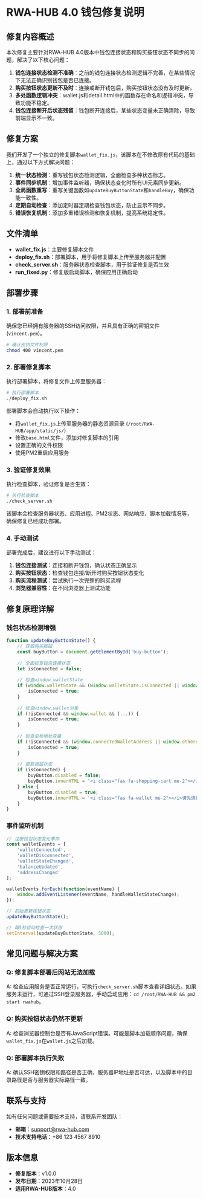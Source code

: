 # RWA-HUB 4.0 钱包修复说明

## 修复内容概述

本次修复主要针对RWA-HUB 4.0版本中钱包连接状态和购买按钮状态不同步的问题，解决了以下核心问题：

1. **钱包连接状态检测不准确**：之前的钱包连接状态检测逻辑不完善，在某些情况下无法正确识别钱包是否已连接。
2. **购买按钮状态更新不及时**：连接或断开钱包后，购买按钮状态没有及时更新。
3. **多处函数逻辑冲突**：wallet.js和detail.html中的函数存在命名和逻辑冲突，导致功能不稳定。
4. **钱包连接断开后状态残留**：钱包断开连接后，某些状态变量未正确清除，导致前端显示不一致。

## 修复方案

我们开发了一个独立的修复脚本`wallet_fix.js`，该脚本在不修改原有代码的基础上，通过以下方式解决问题：

1. **统一状态检测**：重写钱包状态检测逻辑，全面检查多种状态标志。
2. **事件同步机制**：增加事件监听器，确保状态变化时所有UI元素同步更新。
3. **全局函数重写**：重写关键函数如`updateBuyButtonState`和`handleBuy`，确保功能一致性。
4. **定期自动检查**：添加定时器定期检查钱包状态，防止显示不同步。
5. **错误恢复机制**：添加多重错误检测和恢复机制，提高系统稳定性。

## 文件清单

- **wallet_fix.js**：主要修复脚本文件
- **deploy_fix.sh**：部署脚本，用于将修复脚本上传至服务器并配置
- **check_server.sh**：服务器状态检查脚本，用于验证修复是否生效
- **run_fixed.py**：修复版启动脚本，确保应用正确启动

## 部署步骤

### 1. 部署前准备

确保您已经拥有服务器的SSH访问权限，并且具有正确的密钥文件(`vincent.pem`)。

```bash
# 确认密钥文件权限
chmod 400 vincent.pem
```

### 2. 部署修复脚本

执行部署脚本，将修复文件上传至服务器：

```bash
# 执行部署脚本
./deploy_fix.sh
```

部署脚本会自动执行以下操作：
- 将`wallet_fix.js`上传至服务器的静态资源目录 (`/root/RWA-HUB/app/static/js/`)
- 修改`base.html`文件，添加对修复脚本的引用
- 设置正确的文件权限
- 使用PM2重启应用服务

### 3. 验证修复效果

执行检查脚本，验证修复是否生效：

```bash
# 执行检查脚本
./check_server.sh
```

该脚本会检查服务器状态、应用进程、PM2状态、网站响应、脚本加载情况等，确保修复已经成功部署。

### 4. 手动测试

部署完成后，建议进行以下手动测试：

1. **钱包连接测试**：连接和断开钱包，确认状态正确显示
2. **购买按钮状态**：检查钱包连接/断开时购买按钮状态变化
3. **购买流程测试**：尝试执行一次完整的购买流程
4. **浏览器兼容性**：在不同浏览器上测试功能

## 修复原理详解

### 钱包状态检测增强

```javascript
function updateBuyButtonState() {
    // 获取购买按钮
    const buyButton = document.getElementById('buy-button');
    
    // 全面检查钱包连接状态
    let isConnected = false;
    
    // 检查window.walletState
    if (window.walletState && (window.walletState.isConnected || window.walletState.connected || window.walletState.address)) {
        isConnected = true;
    }
    
    // 检查window.wallet对象
    if (!isConnected && window.wallet && (...)) {
        isConnected = true;
    }
    
    // 检查全局地址变量
    if (!isConnected && (window.connectedWalletAddress || window.ethereumAddress || window.solanaAddress)) {
        isConnected = true;
    }
    
    // 更新按钮状态
    if (isConnected) {
        buyButton.disabled = false;
        buyButton.innerHTML = '<i class="fas fa-shopping-cart me-2"></i>购买';
    } else {
        buyButton.disabled = true;
        buyButton.innerHTML = '<i class="fas fa-wallet me-2"></i>请先连接钱包';
    }
}
```

### 事件监听机制

```javascript
// 注册钱包状态变化事件
const walletEvents = [
    'walletConnected', 
    'walletDisconnected', 
    'walletStateChanged', 
    'balanceUpdated',
    'addressChanged'
];

walletEvents.forEach(function(eventName) {
    window.addEventListener(eventName, handleWalletStateChange);
});

// 初始更新按钮状态
updateBuyButtonState();

// 每5秒自动检查一次状态
setInterval(updateBuyButtonState, 5000);
```

## 常见问题与解决方案

### Q: 修复脚本部署后网站无法加载
A: 检查应用服务是否正常运行，可执行`check_server.sh`脚本查看详细状态。如果服务未运行，可通过SSH登录服务器，手动启动应用：`cd /root/RWA-HUB && pm2 start rwahub`。

### Q: 购买按钮状态仍然不更新
A: 检查浏览器控制台是否有JavaScript错误。可能是脚本加载顺序问题，确保`wallet_fix.js`在`wallet.js`之后加载。

### Q: 部署脚本执行失败
A: 确认SSH密钥权限和路径是否正确，服务器IP地址是否可达，以及脚本中的目录路径是否与服务器实际路径一致。

## 联系与支持

如有任何问题或需要技术支持，请联系开发团队：

- **邮箱**：support@rwa-hub.com
- **技术支持电话**：+86 123 4567 8910

## 版本信息

- **修复版本**：v1.0.0
- **发布日期**：2023年10月28日
- **适用RWA-HUB版本**：4.0 